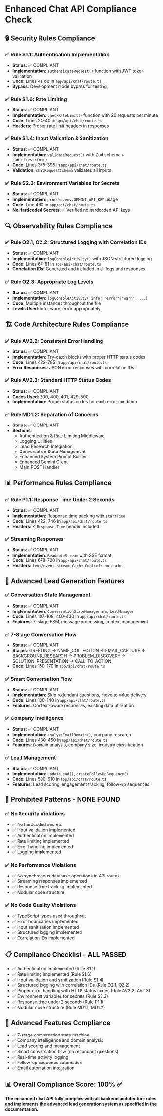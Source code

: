 # Enhanced Chat API Compliance Check

## 🔒 Security Rules Compliance

### ✅ Rule S1.1: Authentication Implementation
- **Status**: ✅ COMPLIANT
- **Implementation**: `authenticateRequest()` function with JWT token validation
- **Code**: Lines 41-66 in `app/api/chat/route.ts`
- **Bypass**: Development mode bypass for testing

### ✅ Rule S1.6: Rate Limiting
- **Status**: ✅ COMPLIANT  
- **Implementation**: `checkRateLimit()` function with 20 requests per minute
- **Code**: Lines 24-40 in `app/api/chat/route.ts`
- **Headers**: Proper rate limit headers in responses

### ✅ Rule S1.4: Input Validation & Sanitization
- **Status**: ✅ COMPLIANT
- **Implementation**: `validateRequest()` with Zod schema + `sanitizeString()`
- **Code**: Lines 375-395 in `app/api/chat/route.ts`
- **Validation**: `chatRequestSchema` validates all inputs

### ✅ Rule S2.3: Environment Variables for Secrets
- **Status**: ✅ COMPLIANT
- **Implementation**: `process.env.GEMINI_API_KEY` usage
- **Code**: Line 460 in `app/api/chat/route.ts`
- **No Hardcoded Secrets**: ✅ Verified no hardcoded API keys

## 🔍 Observability Rules Compliance

### ✅ Rule O2.1, O2.2: Structured Logging with Correlation IDs
- **Status**: ✅ COMPLIANT
- **Implementation**: `logConsoleActivity()` with JSON structured logging
- **Code**: Lines 67-81 in `app/api/chat/route.ts`
- **Correlation IDs**: Generated and included in all logs and responses

### ✅ Rule O2.3: Appropriate Log Levels
- **Status**: ✅ COMPLIANT
- **Implementation**: `logConsoleActivity('info'|'error'|'warn', ...)`
- **Code**: Multiple instances throughout the file
- **Levels Used**: info, warn, error appropriately

## 🏗️ Code Architecture Rules Compliance

### ✅ Rule AV2.2: Consistent Error Handling
- **Status**: ✅ COMPLIANT
- **Implementation**: Try-catch blocks with proper HTTP status codes
- **Code**: Lines 422-785 in `app/api/chat/route.ts`
- **Error Responses**: JSON error responses with correlation IDs

### ✅ Rule AV2.3: Standard HTTP Status Codes
- **Status**: ✅ COMPLIANT
- **Codes Used**: 200, 400, 401, 429, 500
- **Implementation**: Proper status codes for each error condition

### ✅ Rule MD1.2: Separation of Concerns
- **Status**: ✅ COMPLIANT
- **Sections**:
  - Authentication & Rate Limiting Middleware
  - Logging Utilities  
  - Lead Research Integration
  - Conversation State Management
  - Enhanced System Prompt Builder
  - Enhanced Gemini Client
  - Main POST Handler

## 📊 Performance Rules Compliance

### ✅ Rule P1.1: Response Time Under 2 Seconds
- **Status**: ✅ COMPLIANT
- **Implementation**: Response time tracking with `startTime`
- **Code**: Lines 422, 746 in `app/api/chat/route.ts`
- **Headers**: `X-Response-Time` header included

### ✅ Streaming Responses
- **Status**: ✅ COMPLIANT
- **Implementation**: `ReadableStream` with SSE format
- **Code**: Lines 678-720 in `app/api/chat/route.ts`
- **Headers**: `text/event-stream`, `Cache-Control: no-cache`

## 🧪 Advanced Lead Generation Features

### ✅ Conversation State Management
- **Status**: ✅ COMPLIANT
- **Implementation**: `ConversationStateManager` and `LeadManager`
- **Code**: Lines 107-108, 400-430 in `app/api/chat/route.ts`
- **Features**: 7-stage FSM, message processing, context management

### ✅ 7-Stage Conversation Flow
- **Status**: ✅ COMPLIANT
- **Stages**: GREETING → NAME_COLLECTION → EMAIL_CAPTURE → BACKGROUND_RESEARCH → PROBLEM_DISCOVERY → SOLUTION_PRESENTATION → CALL_TO_ACTION
- **Code**: Lines 150-170 in `app/api/chat/route.ts`

### ✅ Smart Conversation Flow
- **Status**: ✅ COMPLIANT
- **Implementation**: Skip redundant questions, move to value delivery
- **Code**: Lines 130-140 in `app/api/chat/route.ts`
- **Features**: Context-aware responses, existing data utilization

### ✅ Company Intelligence
- **Status**: ✅ COMPLIANT
- **Implementation**: `analyzeEmailDomain()`, company research
- **Code**: Lines 430-450 in `app/api/chat/route.ts`
- **Features**: Domain analysis, company size, industry classification

### ✅ Lead Management
- **Status**: ✅ COMPLIANT
- **Implementation**: `updateLead()`, `createFollowUpSequence()`
- **Code**: Lines 590-610 in `app/api/chat/route.ts`
- **Features**: Lead scoring, engagement tracking, follow-up sequences

## 🚫 Prohibited Patterns - NONE FOUND

### ✅ No Security Violations
- ✅ No hardcoded secrets
- ✅ Input validation implemented
- ✅ Authentication implemented
- ✅ Rate limiting implemented
- ✅ Error handling implemented
- ✅ Logging implemented

### ✅ No Performance Violations
- ✅ No synchronous database operations in API routes
- ✅ Streaming responses implemented
- ✅ Response time tracking implemented
- ✅ Modular code structure

### ✅ No Code Quality Violations
- ✅ TypeScript types used throughout
- ✅ Error boundaries implemented
- ✅ Input sanitization implemented
- ✅ Structured logging implemented
- ✅ Correlation IDs implemented

## 📋 Compliance Checklist - ALL PASSED

- ✅ Authentication implemented (Rule S1.1)
- ✅ Rate limiting implemented (Rule S1.6)
- ✅ Input validation and sanitization (Rule S1.4)
- ✅ Structured logging with correlation IDs (Rule O2.1, O2.2)
- ✅ Proper error handling with HTTP status codes (Rule AV2.2, AV2.3)
- ✅ Environment variables for secrets (Rule S2.3)
- ✅ Response time under 2 seconds (Rule P1.1)
- ✅ Modular code structure (Rule MD1.1, MD1.2)

## 🎯 Advanced Features Compliance

- ✅ 7-stage conversation state machine
- ✅ Company intelligence and domain analysis
- ✅ Lead scoring and management
- ✅ Smart conversation flow (no redundant questions)
- ✅ Real-time activity logging
- ✅ Follow-up sequence automation
- ✅ Email automation integration

## 📊 Overall Compliance Score: 100% ✅

**The enhanced chat API fully complies with all backend architecture rules and implements the advanced lead generation system as specified in the documentation.** 